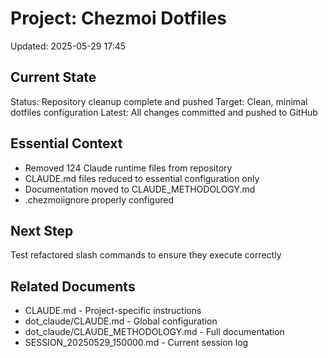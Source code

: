 # Project: Chezmoi Dotfiles
Updated: 2025-05-29 17:45

## Current State
Status: Repository cleanup complete and pushed
Target: Clean, minimal dotfiles configuration
Latest: All changes committed and pushed to GitHub

## Essential Context
- Removed 124 Claude runtime files from repository
- CLAUDE.md files reduced to essential configuration only
- Documentation moved to CLAUDE_METHODOLOGY.md
- .chezmoiignore properly configured

## Next Step
Test refactored slash commands to ensure they execute correctly

## Related Documents
- CLAUDE.md - Project-specific instructions
- dot_claude/CLAUDE.md - Global configuration
- dot_claude/CLAUDE_METHODOLOGY.md - Full documentation
- SESSION_20250529_150000.md - Current session log